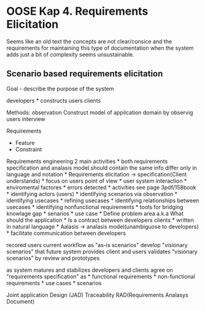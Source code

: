 # OOSE Kap 4. Requirements Elicitation
Seems like an old text the concepts are not clear/consice and the requirements for maintaining this type of documentation when the system adds just a bit of complexity seems unsustainable.

## Scenario based requirements elicitation
Goal - describe the purpose of the system

developers
    * constructs 
users
clients

Methods:
    observation
        Construct model of appilcation domain by observig users
    interview 

Requirements
  * Feature
  * Constraint

Requirements engineering 2 main activities 
    * both requirements specification and analasis model should contain the same info differ only in language and notation
    * Requirements elicitation -> specification(Client understands)
        * focus on users point of view
            * user system interaction
            * enviromental factores
            * errors detected 
        * activities see page 3pdf/158book
            * identifying actors (users)
            * identifying scenarios via observation
            * identifying usecases 
            * refining usecases
            * identifying relationships between usecases
            * identifying nonfunctional requirements
        * tools for bridging knowlage gap
            * senarios
            * use case
        * Define problem area a.k.a What should the application
        * Is a contract between developers clients 
        * written in natural language
    * Aalasis -> analasis model(unambiguose to developers)
        * facilitate communication between developers

recored users current workflow as "as-is scenarios"
develop "visionary scenarios" that future system provides
client and users validates "visionary scenarios" by review and prototypes

as system matures and stabilizes developers and clients agree on "requirements specification" as
    * functional requirements
    * non-functional requirements
    * use cases
    * scenarios

Joint application Design (JAD)
Traceability
RAD(Requirements Analasys Document)